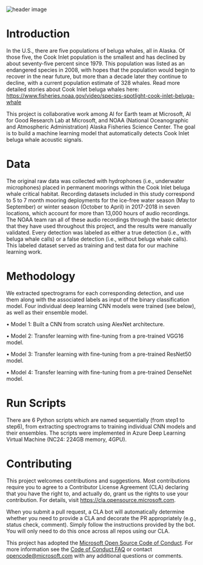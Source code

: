 ![header image](https://github.com/microsoft/belugasounds/blob/master/belugawhale.JPG)


# Introduction

In the U.S., there are five populations of beluga whales, all in Alaska. Of those five, the Cook Inlet population is the smallest and has declined by about seventy-five percent since 1979. This population was listed as an endangered species in 2008, with hopes that the population would begin to recover in the near future, but more than a decade later they continue to decline, with a current population estimate of 328 whales. Read more detailed stories about Cook Inlet beluga whales here: https://www.fisheries.noaa.gov/video/species-spotlight-cook-inlet-beluga-whale

This project is collaborative work among AI for Earth team at Microsoft, AI for Good Research Lab at Microsoft, and NOAA (National Oceanographic and Atmospheric Administration) Alaska Fisheries Science Center. The goal is to build a machine learning model that automatically detects Cook Inlet beluga whale acoustic signals. 


# Data

The original raw data was collected with hydrophones (i.e., underwater microphones) placed in permanent moorings within the Cook Inlet beluga whale critical habitat. Recording datasets included in this study correspond to 5 to 7 month mooring deployments for the ice-free water season (May to September) or winter season (October to April) in 2017-2018 in seven locations, which account for more than 13,000 hours of audio recordings. The NOAA team ran all of these audio recordings through the basic detector that they have used throughout this project, and the results were manually validated. Every detection was labeled as either a true detection (i.e., with beluga whale calls) or a false detection (i.e., without beluga whale calls). This labeled dataset served as training and test data for our machine learning work.


# Methodology

We extracted spectrograms for each corresponding detection, and use them along with the associated labels as input of the binary classification model. Four individual deep learning CNN models were trained (see below), as well as their ensemble model.

•	Model 1: Built a CNN from scratch using AlexNet architecture.

•	Model 2: Transfer learning with fine-tuning from a pre-trained VGG16 model.

•	Model 3: Transfer learning with fine-tuning from a pre-trained ResNet50 model.

•	Model 4: Transfer learning with fine-tuning from a pre-trained DenseNet model.


# Run Scripts

There are 6 Python scripts which are named sequentially (from step1 to step6), from extracting spectrograms to training individual CNN models and their ensembles. The scripts were implemented in Azure Deep Learning Virtual Machine (NC24: 224GB memory, 4GPU).

# Contributing

This project welcomes contributions and suggestions.  Most contributions require you to agree to a
Contributor License Agreement (CLA) declaring that you have the right to, and actually do, grant us
the rights to use your contribution. For details, visit https://cla.opensource.microsoft.com.

When you submit a pull request, a CLA bot will automatically determine whether you need to provide
a CLA and decorate the PR appropriately (e.g., status check, comment). Simply follow the instructions
provided by the bot. You will only need to do this once across all repos using our CLA.

This project has adopted the [Microsoft Open Source Code of Conduct](https://opensource.microsoft.com/codeofconduct/).
For more information see the [Code of Conduct FAQ](https://opensource.microsoft.com/codeofconduct/faq/) or
contact [opencode@microsoft.com](mailto:opencode@microsoft.com) with any additional questions or comments.
